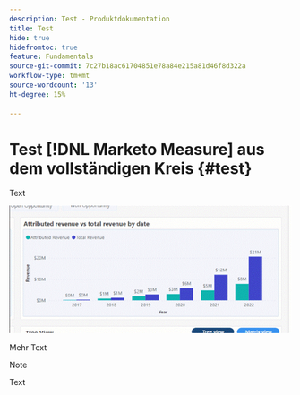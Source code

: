 ```yaml
---
description: Test - Produktdokumentation
title: Test
hide: true
hidefromtoc: true
feature: Fundamentals
source-git-commit: 7c27b18ac61704851e78a84e215a81d46f8d322a
workflow-type: tm+mt
source-wordcount: '13'
ht-degree: 15%

---
```


# Test [!DNL Marketo Measure] aus dem vollständigen Kreis {#test}

Text

![](assets/image.gif)

Mehr Text

>[!NOTE]
>
>Text
